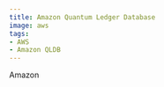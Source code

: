 ```yaml
---
title: Amazon Quantum Ledger Database
image: aws
tags:
- AWS
- Amazon QLDB
---
```

Amazon

[^1]: **Title:** []()<br>
**Publication:** []()<br>
**Date:** <br>
**Author(s):** []()<br>